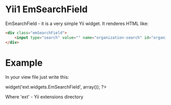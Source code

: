 # Yii1 EmSearchField 

EmSearchField - it is a very simple Yii widget. It renderes HTML like:
```html
<div class="emSearchField">
    <input type="search" value="" name="organization-search" id="organization-search">
</div>
```
# Example

In your view file just write this:
<?php
       $this->widget('ext.widgets.EmSearchField', array());
?>

Where 'ext' - Yii extensions directory
